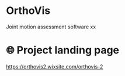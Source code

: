 # OrthoVis
Joint motion assessment software
xx


# 🌐 Project landing page

https://orthovis2.wixsite.com/orthovis-2
